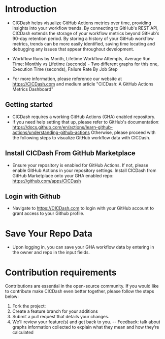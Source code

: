 # Introduction

  - CICDash helps visualize GitHub Actions metrics over time, providing insights into your workflow trends. By connecting to GitHub's REST API, CICDash extends the storage of your workflow metrics beyond GitHub's 90-day retention period.
By storing a history of your GitHub workflow metrics, trends can be more easily identified, saving time locating and debugging any issues that appear throughout development.

  - Workflow Runs by Month, Lifetime Workflow Attempts, Average Run Time: Monthly vs Lifetime (seconds) - Two different graphs for this one, Execution Time (seconds), Failure Rate By Job Step



  - For more information, please reference our website at https://CICDash.com and medium article "CICDash: A GitHub Actions Metrics Dashboard"
 

## Getting started
  - CICDash requires a working GitHub Actions (GHA) enabled repository.
  - If you need help setting that up, please refer to GitHub's documentation: https://docs.github.com/en/actions/learn-github-actions/understanding-github-actions
Otherwise, please proceed with the following steps to visualize GitHub workflow data with CICDash.




## Install CICDash From GitHub Marketplace


  - Ensure your repository is enabled for GitHub Actions. If not, please enable GitHub Actions in your repository settings. 
Install CICDash from GitHub Marketplace onto your GHA enabled repo: https://github.com/apps/CICDash


## Login with Github




  - Navigate to https://CICDash.com to login with your GitHub account to grant access to your Github profile.


# Save Your Repo Data


- Upon logging in, you can save your GHA workflow data by entering in the owner and repo in the input fields.

# Contribution requirements

Contributions are essential in the open-source community. If you would like to contribute make CICDash even better together, please follow the steps below:


1.   Fork the project: 
2.   Create a feature branch for your additions
3.   Submit a pull request that details your changes.
4.   We'll review your feature(s) and get back to you.
-- Feedback: talk about graphs information collected to explain what they mean and how they’re calculated

